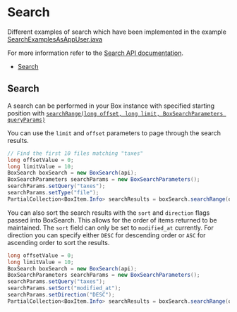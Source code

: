Search
======

Different examples of search which have been implemented in the example [SearchExamplesAsAppUser.java](https://github.com/box/box-java-sdk/blob/main/src/example/java/com/box/sdk/example/SearchExamplesAsAppUser.java)

For more information refer to the
[Search API documentation](https://developer.box.com/v2.0/reference#searching-for-content).

<!-- START doctoc generated TOC please keep comment here to allow auto update -->
<!-- DON'T EDIT THIS SECTION, INSTEAD RE-RUN doctoc TO UPDATE -->


- [Search](#search)

<!-- END doctoc generated TOC please keep comment here to allow auto update -->

Search
------

A search can be performed in your Box instance with specified starting position with
[`searchRange(long offset, long limit, BoxSearchParameters queryParams)`][search]

You can use the `limit` and `offset` parameters to page through the search results.

<!-- sample get_search -->
```java
// Find the first 10 files matching "taxes"
long offsetValue = 0;
long limitValue = 10;
BoxSearch boxSearch = new BoxSearch(api);
BoxSearchParameters searchParams = new BoxSearchParameters();
searchParams.setQuery("taxes");
searchParams.setType("file");
PartialCollection<BoxItem.Info> searchResults = boxSearch.searchRange(offsetValue, limitValue, searchParams);
```

You can also sort the search results with the `sort` and `direction` flags passed into BoxSearch. This allows for the
order of items returned to be maintained. The `sort` field can only be set to `modified_at` currently. For direction you
can specify either `DESC` for descending order or `ASC` for ascending order to sort the results.

```java
long offsetValue = 0;
long limitValue = 10;
BoxSearch boxSearch = new BoxSearch(api);
BoxSearchParameters searchParams = new BoxSearchParameters();
searchParams.setQuery("taxes");
searchParams.setSort("modified_at");
searchParams.setDirection("DESC");
PartialCollection<BoxItem.Info> searchResults = boxSearch.searchRange(offsetValue, limitValue, searchParams);
```

[search]: http://opensource.box.com/box-java-sdk/javadoc/com/box/sdk/BoxSearch.html#searchRange-long-long-com.box.sdk.BoxSearchParameters-
